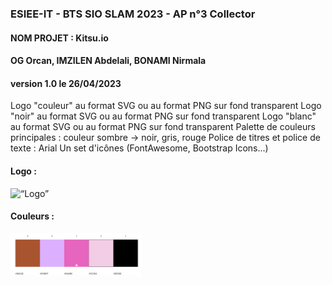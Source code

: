### ESIEE-IT - BTS SIO SLAM 2023 - AP n°3 Collector
#### NOM PROJET : Kitsu.io
#### OG Orcan, IMZILEN Abdelali, BONAMI Nirmala
#### version 1.0 le 26/04/2023

Logo "couleur" au format SVG ou au format PNG sur fond transparent
Logo "noir" au format SVG ou au format PNG sur fond transparent
Logo "blanc" au format SVG ou au format PNG sur fond transparent
Palette de couleurs principales : couleur sombre -> noir, gris, rouge 
Police de titres et police de texte : Arial
Un set d'icônes (FontAwesome, Bootstrap Icons...)

#### Logo : 

<img src="image/logo.png" alt= “Logo” width="200" height="200">


#### Couleurs : 
<img src="image/couleurs.png" alt= “Couleurs” width="210" height="70">


